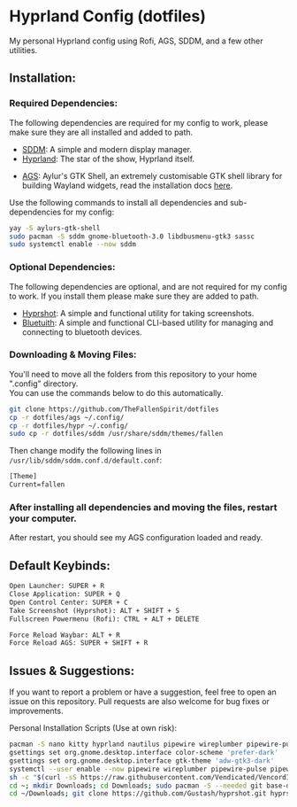 # Hyprland Config (dotfiles)
My personal Hyprland config using Rofi, AGS, SDDM, and a few other utilities.

## Installation:

### Required Dependencies:
The following dependencies are required for my config to work, please make sure they are all installed and added to path.
- [SDDM](https://github.com/sddm/sddm): A simple and modern display manager.
- [Hyprland](https://hyprland.org): The star of the show, Hyprland itself.
<!-- - [Rofi](https://github.com/davatorium/rofi): A very useful application launcher, and dmenu replacement. It powers my media controls menu and power menu, read the installation docs [here](https://github.com/davatorium/rofi/blob/next/INSTALL.md). -->
- [AGS](https://aylur.github.io/ags-docs/): Aylur's GTK Shell, an extremely customisable GTK shell library for building Wayland widgets, read the installation docs [here](https://aylur.github.io/ags-docs/config/installation/).

Use the following commands to install all dependencies and sub-dependencies for my config:
```bash
yay -S aylurs-gtk-shell
sudo pacman -S sddm gnome-bluetooth-3.0 libdbusmenu-gtk3 sassc
sudo systemctl enable --now sddm
```

### Optional Dependencies:
The following dependencies are optional, and are not required for my config to work. If you install them please make sure they are added to path.
- [Hyprshot](https://github.com/Gustash/hyprshot): A simple and functional utility for taking screenshots.
- [Bluetuith](https://github.com/darkhz/bluetuith): A simple and functional CLI-based utility for managing and connecting to bluetooth devices.

### Downloading & Moving Files:
You'll need to move all the folders from this repository to your home ".config" directory.
<br/>
You can use the commands below to do this automatically.

```bash
git clone https://github.com/TheFallenSpirit/dotfiles
cp -r dotfiles/ags ~/.config/
cp -r dotfiles/hypr ~/.config/
sudo cp -r dotfiles/sddm /usr/share/sddm/themes/fallen
```

Then change modify the following lines in `/usr/lib/sddm/sddm.conf.d/default.conf`:
```txt
[Theme]
Current=fallen
```

### After installing all dependencies and moving the files, restart your computer.
After restart, you should see my AGS configuration loaded and ready.

## Default Keybinds:
```txt
Open Launcher: SUPER + R
Close Application: SUPER + Q
Open Control Center: SUPER + C
Take Screenshot (Hyprshot): ALT + SHIFT + S
Fullscreen Powermenu (Rofi): CTRL + ALT + DELETE

Force Reload Waybar: ALT + R
Force Reload AGS: SUPER + SHIFT + R
```

## Issues & Suggestions:
If you want to report a problem or have a suggestion, feel free to open an issue on this repository. Pull requests are also welcome for bug fixes or improvements.

Personal Installation Scripts (Use at own risk):
```bash
pacman -S nano kitty hyprland nautilus pipewire wireplumber pipewire-pulse pipewire-alsa xdg-desktop-portal-gtk discord firefox adw-gtk-theme flatpak slurp grim wl-clipboard noto-fonts noto-fonts-cjk noto-fonts-emoji wofi
gsettings set org.gnome.desktop.interface color-scheme 'prefer-dark'
gsettings set org.gnome.desktop.interface gtk-theme 'adw-gtk3-dark'
systemctl --user enable --now pipewire wireplumber pipewire-pulse pipewire-alsa
sh -c "$(curl -sS https://raw.githubusercontent.com/Vendicated/VencordInstaller/main/install.sh)"
cd ~; mkdir Downloads; cd Downloads; sudo pacman -S --needed git base-devel; git clone https://aur.archlinux.org/yay-bin.git; cd yay-bin; makepkg -si
cd ~/Downloads; git clone https://github.com/Gustash/hyprshot.git hyprshot; sudo mv hyprshot/hyprshot /usr/local/bin; rm -r hyprshot
```
